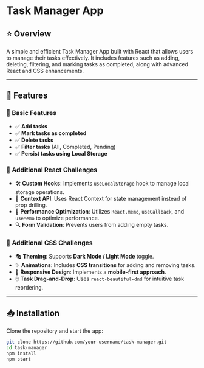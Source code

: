 # Task Manager App  

## ⭐ Overview  
A simple and efficient Task Manager App built with React that allows users to manage their tasks effectively. It includes features such as adding, deleting, filtering, and marking tasks as completed, along with advanced React and CSS enhancements.  

---

## 🚀 Features  

### 🔹 Basic Features  
- ✅ **Add tasks**  
- ✅ **Mark tasks as completed**  
- ✅ **Delete tasks**  
- ✅ **Filter tasks** (All, Completed, Pending)  
- ✅ **Persist tasks using Local Storage**  

### 💠 Additional React Challenges  
- 🛠️ **Custom Hooks**: Implements `useLocalStorage` hook to manage local storage operations.  
- 📌 **Context API**: Uses React Context for state management instead of prop drilling.  
- 🚀 **Performance Optimization**: Utilizes `React.memo`, `useCallback`, and `useMemo` to optimize performance.  
- 🔍 **Form Validation**: Prevents users from adding empty tasks.  

### 🎨 Additional CSS Challenges  
- 🎭 **Theming**: Supports **Dark Mode / Light Mode** toggle.  
- ✨ **Animations**: Includes **CSS transitions** for adding and removing tasks.  
- 📱 **Responsive Design**: Implements a **mobile-first approach**.  
- 🖱️ **Task Drag-and-Drop**: Uses `react-beautiful-dnd` for intuitive task reordering.  

---

## 📥 Installation  
Clone the repository and start the app:  
```sh
git clone https://github.com/your-username/task-manager.git
cd task-manager
npm install
npm start
